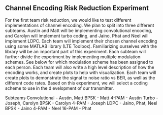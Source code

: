 <b><h2> Channel Encoding Risk Reduction Experiment </h2></b>

For the first team risk reduction, we would like to test different implementations of channel encoding. 
We plan to split into three different subteams. Austin and Matt will be implementing convolutional encoding, 
and Carolyn will implement turbo coding, and Jaino, Phat and Neel will implement LDPC. Each team will 
implement their chosen channel encoding using some MATLAB library (LTE Toolbox). Familiarizing ourselves
with the library will be an important part of this experiment. Each subteam will further divide the experiment
by implementing multiple modulation schemes. See below for which modulation scheme has been assigned to each 
person. Each team will also write a high level description of how the encoding works, and create plots to 
help with visualization. Each team will create plots to demonstrate the signal to noise ratio vs BER, as 
well as the different code rates. Based on this experiment, we will select a coding scheme to use in the d
evelopment of our transmitter.

Subteams
Convolutional - Austin, Matt
BPSK - Matt
4-PAM - Austin
Turbo - Joseph, Carolyn
BPSK - Carolyn
4-PAM - Joseph
LDPC -  Jaino, Phat, Neel
BPSK - Jaino
4-PAM - Neel
16-PAM - Phat
